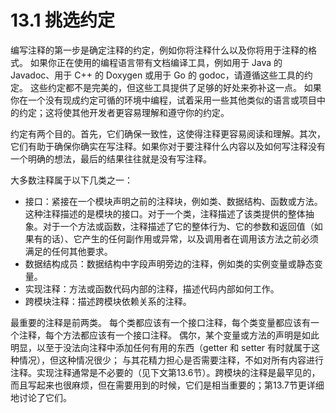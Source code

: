 # 13.1 挑选约定

编写注释的第一步是确定注释的约定，例如你将注释什么以及你将用于注释的格式。 如果你正在使用的编程语言带有文档编译工具，例如用于 Java 的 Javadoc、用于 C++ 的 Doxygen 或用于 Go 的 godoc，请遵循这些工具的约定。 这些约定都不是完美的，但这些工具提供了足够的好处来弥补这一点。 如果你在一个没有现成约定可循的环境中编程，试着采用一些其他类似的语言或项目中的约定；这将使其他开发者更容易理解和遵守你的约定。

约定有两个目的。首先，它们确保一致性，这使得注释更容易阅读和理解。其次，它们有助于确保你确实在写注释。如果你对于要注释什么内容以及如何写注释没有一个明确的想法，最后的结果往往就是没有写注释。

大多数注释属于以下几类之一：

* 接口：紧接在一个模块声明之前的注释块，例如类、数据结构、函数或方法。这种注释描述的是模块的接口。对于一个类，注释描述了该类提供的整体抽象。对于一个方法或函数，注释描述了它的整体行为、它的参数和返回值（如果有的话）、它产生的任何副作用或异常，以及调用者在调用该方法之前必须满足的任何其他要求。
* 数据结构成员：数据结构中字段声明旁边的注释，例如类的实例变量或静态变量。
* 实现注释：方法或函数代码内部的注释，描述代码内部如何工作。
* 跨模块注释：描述跨模块依赖关系的注释。

最重要的注释是前两类。 每个类都应该有一个接口注释，每个类变量都应该有一个注释，每个方法都应该有一个接口注释。 偶尔，某个变量或方法的声明是如此明显，以至于没法向注释中添加任何有用的东西（getter 和 setter 有时就属于这种情况），但这种情况很少； 与其花精力担心是否需要注释，不如对所有内容进行注释。实现注释通常是不必要的（见下文第13.6节）。跨模块的注释是最罕见的，而且写起来也很麻烦，但在需要用到的时候，它们是相当重要的；第13.7节更详细地讨论了它们。
